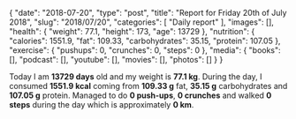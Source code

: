 {
    "date": "2018-07-20",
    "type": "post",
    "title": "Report for Friday 20th of July 2018",
    "slug": "2018\/07\/20",
    "categories": [
        "Daily report"
    ],
    "images": [],
    "health": {
        "weight": 77.1,
        "height": 173,
        "age": 13729
    },
    "nutrition": {
        "calories": 1551.9,
        "fat": 109.33,
        "carbohydrates": 35.15,
        "protein": 107.05
    },
    "exercise": {
        "pushups": 0,
        "crunches": 0,
        "steps": 0
    },
    "media": {
        "books": [],
        "podcast": [],
        "youtube": [],
        "movies": [],
        "photos": []
    }
}

Today I am <strong>13729 days</strong> old and my weight is <strong>77.1 kg</strong>. During the day, I consumed <strong>1551.9 kcal</strong> coming from <strong>109.33 g</strong> fat, <strong>35.15 g</strong> carbohydrates and <strong>107.05 g</strong> protein. Managed to do <strong>0 push-ups</strong>, <strong>0 crunches</strong> and walked <strong>0 steps</strong> during the day which is approximately <strong>0 km</strong>.